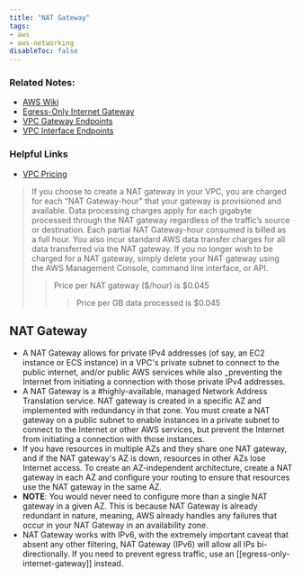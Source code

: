 ```yaml
---
title: "NAT Gateway"
tags:
- aws
- aws-networking
disableToc: false
---
```


### Related Notes:
- [AWS Wiki](/notes/aws/aws-wiki.md)
- [Egress-Only Internet Gateway](/notes/aws/egress-only-internet-gateway.md)
- [VPC Gateway Endpoints](/notes/aws/vpc-gateway-endpoints.md)
- [VPC Interface Endpoints](/notes/aws/vpc-interface-endpoints.md)

### Helpful Links
- [VPC Pricing](https://aws.amazon.com/vpc/pricing/)
 > If you choose to create a NAT gateway in your VPC, you are charged for each “NAT Gateway-hour" that your gateway is provisioned and available. Data processing charges apply for each gigabyte processed through the NAT gateway regardless of the traffic’s source or destination. Each partial NAT Gateway-hour consumed is billed as a full hour. You also incur standard AWS data transfer charges for all data transferred via the NAT gateway. If you no longer wish to be charged for a NAT gateway, simply delete your NAT gateway using the AWS Management Console, command line interface, or API.
>> Price per NAT gateway ($/hour) is $0.045
>>> Price per GB data processed is $0.045

## **NAT Gateway**
- A NAT Gateway allows for private IPv4 addresses (of say, an EC2 instance or ECS instance) in a VPC's private subnet to connect to the public internet, and/or public AWS services while also _preventing the Internet from initiating a connection with those private IPv4 addresses.
- A NAT Gateway is a #highly-available, managed Network Address Translation service. NAT gateway is created in a specific AZ and implemented with redundancy in that zone. You must create a NAT gateway on a public subnet to enable instances in a private subnet to connect to the Internet or other AWS services, but prevent the Internet from initiating a connection with those instances.
- If you have resources in multiple AZs and they share one NAT gateway, and if the NAT gateway's AZ is down, resources in other AZs lose Internet access. To create an AZ-independent architecture, create a NAT gateway in each AZ and configure your routing to ensure that resources use the NAT gateway in the same AZ.
- **NOTE**: You would never need to configure more than a single NAT gateway in a given AZ. This is because NAT Gateway is already redundant in nature, meaning, AWS already handles any failures that occur in your NAT Gateway in an availability zone.
- NAT Gateway works with IPv6, with the extremely important caveat that absent any other filtering, NAT Gateway (IPv6) will allow all IPs bi-directionally. If you need to prevent egress traffic, use an [[egress-only-internet-gateway]] instead.